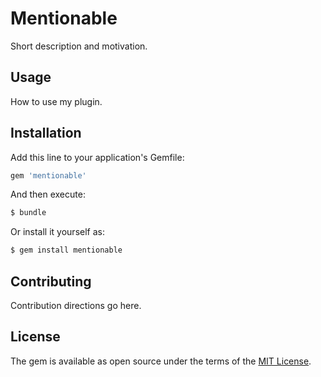 # Mentionable
Short description and motivation.

## Usage
How to use my plugin.

## Installation
Add this line to your application's Gemfile:

```ruby
gem 'mentionable'
```

And then execute:
```bash
$ bundle
```

Or install it yourself as:
```bash
$ gem install mentionable
```

## Contributing
Contribution directions go here.

## License
The gem is available as open source under the terms of the [MIT License](https://opensource.org/licenses/MIT).
